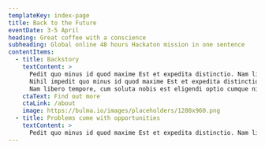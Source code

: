 ```yaml
---
templateKey: index-page
title: Back to the Future
eventDate: 3-5 April
heading: Great coffee with a conscience
subheading: Global online 48 hours Hackaton mission in one sentence
contentItems:
  - title: Backstory
    textContent: >
      Pedit quo minus id quod maxime Est et expedita distinctio. Nam libero tempore, cum soluta nobis est eligendi optio cumque. 
      Nihil impedit quo minus id quod maxime Est et expedita distinctio.
      Nam libero tempore, cum soluta nobis est eligendi optio cumque nihil impedit quo minus id quod maxim.
    ctaText: Find out more
    ctaLink: /about
    image: https://bulma.io/images/placeholders/1280x960.png
  - title: Problems come with opportunities
    textContent: >
      Pedit quo minus id quod maxime Est et expedita distinctio. Nam libero tempore, cum soluta nobis est eligendi optio cumque nihil impedit quo minus.\nId quod maxime Est et expedita distinctio. Nam libero tempore, cum soluta nobis est eligendi optio cumque nihil impedit quo minus id quod maxime.
---
```

